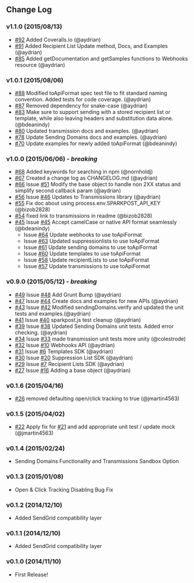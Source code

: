 ## Change Log

### v1.1.0 (2015/08/13)
- [#92](https://github.com/SparkPost/node-sparkpost/pull/92) Added Coveralls.io (@aydrian)
- [#91](https://github.com/SparkPost/node-sparkpost/pull/91) Added Recipient List Update method, Docs, and Examples (@aydrian)
- [#85](https://github.com/SparkPost/node-sparkpost/pull/85) Added getDocumentation and getSamples functions to Webhooks resource (@aydrian)

### v1.0.1 (2015/08/06)
- [#88](https://github.com/SparkPost/node-sparkpost/pull/88) Modified toApiFormat spec test file to fit standard naming convention. Added tests for code coverage. (@aydrian)
- [#87](https://github.com/SparkPost/node-sparkpost/pull/87) Removed dependency for snake-case (@aydrian)
- [#83](https://github.com/SparkPost/node-sparkpost/pull/83) Make sure to support sending with a stored recipient list or template, while also leaving headers and substitution data alone. (@bdeanindy)
- [#80](https://github.com/SparkPost/node-sparkpost/pull/80) Updated transmission docs and examples. (@aydrian)
- [#78](https://github.com/SparkPost/node-sparkpost/pull/78) Update Sending Domains docs and examples. (@aydrian)
- [#70](https://github.com/SparkPost/node-sparkpost/pull/70) Update examples for newly added toApiFormat (@bdeanindy)

### v1.0.0 (2015/06/06) - *breaking*
- [#68](https://github.com/SparkPost/node-sparkpost/pull/68) Added keywords for searching in npm (@nornholdj)
- [#67](https://github.com/SparkPost/node-sparkpost/pull/67) Created a change log as CHANGELOG.md (@aydrian)
- [#66](https://github.com/SparkPost/node-sparkpost/pull/66) Issue [#51](https://github.com/SparkPost/node-sparkpost/issues/51) Modify the base object to handle non 2XX status and simplify second callback param (@aydrian)
- [#56](https://github.com/SparkPost/node-sparkpost/pull/56) Issue [#46](https://github.com/SparkPost/node-sparkpost/issues/46) Updates to Transmissions library (@aydrian)
- [#55](https://github.com/SparkPost/node-sparkpost/pull/55) Fix doc about using process.env.SPARKPOST_API_KEY (@bizob2828)
- [#54](https://github.com/SparkPost/node-sparkpost/pull/54) fixed link to transmissions in readme (@bizob2828)
- [#45](https://github.com/SparkPost/node-sparkpost/pull/45) Issue [#45](https://github.com/SparkPost/node-sparkpost/issues/44) Accept camelCase or native API format seamlessly (@bdeanindy)
  - Issue [#64](https://github.com/SparkPost/node-sparkpost/issues/64) Update webhooks to use toApiFormat
  - Issue [#63](https://github.com/SparkPost/node-sparkpost/issues/63) Updated suppressionlists to use toApiFormat
  - Issue [#61](https://github.com/SparkPost/node-sparkpost/issues/61) Update sending domains to use toApiFormat
  - Issue [#60](https://github.com/SparkPost/node-sparkpost/issues/60) Update templates to use toApiFormat
  - Issue [#58](https://github.com/SparkPost/node-sparkpost/issues/58) Update recipientLists to use toApiFormat
  - Issue [#57](https://github.com/SparkPost/node-sparkpost/issues/58) Update transmissions to use toApiFormat

### v0.9.0 (2015/05/12) - *breaking*
- [#49](https://github.com/SparkPost/node-sparkpost/pull/49) Issue [#48](https://github.com/SparkPost/node-sparkpost/issues/48) Add Grunt Bump (@aydrian)
- [#47](https://github.com/SparkPost/node-sparkpost/pull/47) Issue [#44](https://github.com/SparkPost/node-sparkpost/issues/44) Create docs and examples for new APIs (@aydrian)
- [#43](https://github.com/SparkPost/node-sparkpost/pull/43) Issue [#42](https://github.com/SparkPost/node-sparkpost/issues/42) Modified sendingDomains.verify and updated the unit tests and examples.(@aydrian)
- [#41](https://github.com/SparkPost/node-sparkpost/pull/41) Issue [#40](https://github.com/SparkPost/node-sparkpost/issues/40) sparkpost.js test cleanup (@aydrian)
- [#39](https://github.com/SparkPost/node-sparkpost/pull/39) Issue [#38](https://github.com/SparkPost/node-sparkpost/issues/38) Updated Sending Domains unit tests. Added error checking. (@aydrian)
- [#34](https://github.com/SparkPost/node-sparkpost/pull/34) Issue [#33](https://github.com/SparkPost/node-sparkpost/issues/33) made transmission unit tests more unity (@colestrode)
- [#32](https://github.com/SparkPost/node-sparkpost/pull/32) Issue [#10](https://github.com/SparkPost/node-sparkpost/issues/10) Webhooks API (@aydrian)
- [#31](https://github.com/SparkPost/node-sparkpost/pull/31) Issue [#6](https://github.com/SparkPost/node-sparkpost/issues/6) Templates SDK (@aydrian)
- [#30](https://github.com/SparkPost/node-sparkpost/pull/30) Issue [#20](https://github.com/SparkPost/node-sparkpost/issues/20) Suppression List SDK (@aydrian)
- [#29](https://github.com/SparkPost/node-sparkpost/pull/29) Issue [#7](https://github.com/SparkPost/node-sparkpost/issues/7) Recipient Lists SDK (@aydrian)
- [#27](https://github.com/SparkPost/node-sparkpost/pull/27) Issue [#16](https://github.com/SparkPost/node-sparkpost/issues/16) Adding a base object (@aydrian)

### v0.1.6 (2015/04/16)
- [#26](https://github.com/SparkPost/node-sparkpost/pull/26) removed defaulting open/click tracking to true (@jmartin4563)

### v0.1.5 (2015/04/02)
- [#22](https://github.com/SparkPost/node-sparkpost/pull/22) Apply fix for [#21](https://github.com/SparkPost/node-sparkpost/issues/21) and add appropriate unit test / update mock (@jmartin4563)

### v0.1.4 (2015/02/24)
- Sending Domains Functionality and Transmissions Sandbox Option

### v0.1.3 (2015/01/08)
- Open & Click Tracking Disabling Bug Fix

### v0.1.2 (2014/12/10)
- Added SendGrid compatibility layer

### v0.1.1 (2014/12/10)
- Added SendGrid compatibility layer

### v0.1.0 (2014/11/10)
- First Release!
